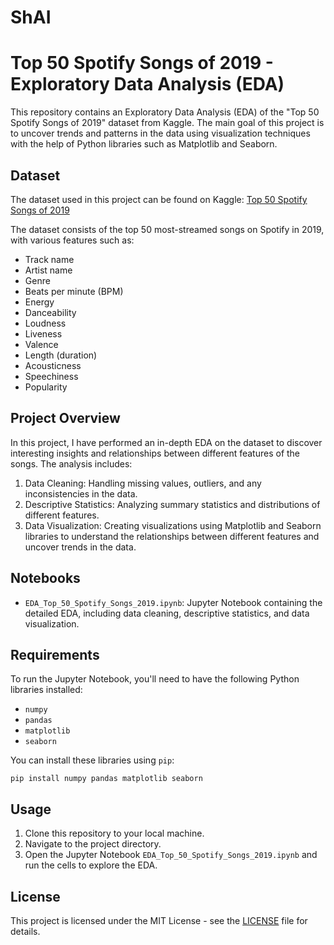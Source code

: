 # ShAI
# Top 50 Spotify Songs of 2019 - Exploratory Data Analysis (EDA)

This repository contains an Exploratory Data Analysis (EDA) of the "Top 50 Spotify Songs of 2019" dataset from Kaggle. The main goal of this project is to uncover trends and patterns in the data using visualization techniques with the help of Python libraries such as Matplotlib and Seaborn.

## Dataset

The dataset used in this project can be found on Kaggle: [Top 50 Spotify Songs of 2019](https://www.kaggle.com/leonardopena/top50spotify2019)

The dataset consists of the top 50 most-streamed songs on Spotify in 2019, with various features such as:

- Track name
- Artist name
- Genre
- Beats per minute (BPM)
- Energy
- Danceability
- Loudness
- Liveness
- Valence
- Length (duration)
- Acousticness
- Speechiness
- Popularity

## Project Overview

In this project, I have performed an in-depth EDA on the dataset to discover interesting insights and relationships between different features of the songs. The analysis includes:

1. Data Cleaning: Handling missing values, outliers, and any inconsistencies in the data.
2. Descriptive Statistics: Analyzing summary statistics and distributions of different features.
3. Data Visualization: Creating visualizations using Matplotlib and Seaborn libraries to understand the relationships between different features and uncover trends in the data.

## Notebooks

- `EDA_Top_50_Spotify_Songs_2019.ipynb`: Jupyter Notebook containing the detailed EDA, including data cleaning, descriptive statistics, and data visualization.

## Requirements

To run the Jupyter Notebook, you'll need to have the following Python libraries installed:

- `numpy`
- `pandas`
- `matplotlib`
- `seaborn`

You can install these libraries using `pip`:

```
pip install numpy pandas matplotlib seaborn
```

## Usage

1. Clone this repository to your local machine.
2. Navigate to the project directory.
3. Open the Jupyter Notebook `EDA_Top_50_Spotify_Songs_2019.ipynb` and run the cells to explore the EDA.

## License

This project is licensed under the MIT License - see the [LICENSE](LICENSE) file for details.
